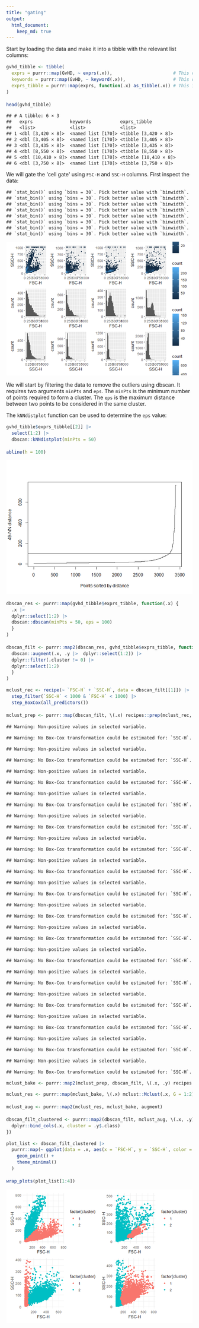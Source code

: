 ```yaml
---
title: "gating"
output: 
  html_document: 
    keep_md: true
---
```





Start by loading the data and make it into a tibble with the relevant list columns:


``` r
gvhd_tibble <- tibble(
  exprs = purrr::map(GvHD, ~ exprs(.x)),                       # This contains detector information
  keywords = purrr::map(GvHD, ~ keyword(.x)),                  # This contains meta data
  exprs_tibble = purrr::map(exprs, function(.x) as_tibble(.x)) # This is for plotting
)

head(gvhd_tibble)
```

```
## # A tibble: 6 × 3
##   exprs              keywords           exprs_tibble         
##   <list>             <list>             <list>               
## 1 <dbl [3,420 × 8]>  <named list [170]> <tibble [3,420 × 8]> 
## 2 <dbl [3,405 × 8]>  <named list [170]> <tibble [3,405 × 8]> 
## 3 <dbl [3,435 × 8]>  <named list [170]> <tibble [3,435 × 8]> 
## 4 <dbl [8,550 × 8]>  <named list [170]> <tibble [8,550 × 8]> 
## 5 <dbl [10,410 × 8]> <named list [170]> <tibble [10,410 × 8]>
## 6 <dbl [3,750 × 8]>  <named list [170]> <tibble [3,750 × 8]>
```

We will gate the 'cell gate' using `FSC-H` and `SSC-H` columns. First inspect the data:


```
## `stat_bin()` using `bins = 30`. Pick better value with `binwidth`.
## `stat_bin()` using `bins = 30`. Pick better value with `binwidth`.
## `stat_bin()` using `bins = 30`. Pick better value with `binwidth`.
## `stat_bin()` using `bins = 30`. Pick better value with `binwidth`.
## `stat_bin()` using `bins = 30`. Pick better value with `binwidth`.
## `stat_bin()` using `bins = 30`. Pick better value with `binwidth`.
## `stat_bin()` using `bins = 30`. Pick better value with `binwidth`.
## `stat_bin()` using `bins = 30`. Pick better value with `binwidth`.
```

![](gating_files/figure-html/unnamed-chunk-2-1.png)<!-- -->

We will start by filtering the data to remove the outliers using dbscan. It 
requires two arguments `minPts` and `eps`. The `minPts` is the minimum number of 
points required to form a cluster. The `eps` is the maximum distance between two 
points to be considered in the same cluster. 

The `kNNdistplot` function can be used to determine the `eps` value:


``` r
gvhd_tibble$exprs_tibble[[2]] |> 
  select(1:2) |> 
  dbscan::kNNdistplot(minPts = 50)

abline(h = 100)
```

![](gating_files/figure-html/unnamed-chunk-3-1.png)<!-- -->


``` r
dbscan_res <- purrr::map(gvhd_tibble$exprs_tibble, function(.x) {
  .x |> 
  dplyr::select(1:2) |> 
  dbscan::dbscan(minPts = 50, eps = 100)
  }
)

dbscan_filt <- purrr::map2(dbscan_res, gvhd_tibble$exprs_tibble, function(.x, .y) {
  dbscan::augment(.x, .y |>  dplyr::select(1:2)) |> 
  dplyr::filter(.cluster != 0) |> 
  dplyr::select(1:2)
  }
)
```






``` r
mclust_rec <- recipe(~ `FSC-H` + `SSC-H`, data = dbscan_filt[[1]]) |> 
  step_filter(`SSC-H` < 1000 & `FSC-H` < 1000) |> 
  step_BoxCox(all_predictors())

mclust_prep <- purrr::map(dbscan_filt, \(.x) recipes::prep(mclust_rec, .x)) 
```

```
## Warning: Non-positive values in selected variable.
```

```
## Warning: No Box-Cox transformation could be estimated for: `SSC-H`.
```

```
## Warning: Non-positive values in selected variable.
```

```
## Warning: No Box-Cox transformation could be estimated for: `SSC-H`.
```

```
## Warning: Non-positive values in selected variable.
```

```
## Warning: No Box-Cox transformation could be estimated for: `SSC-H`.
```

```
## Warning: Non-positive values in selected variable.
```

```
## Warning: No Box-Cox transformation could be estimated for: `SSC-H`.
```

```
## Warning: Non-positive values in selected variable.
```

```
## Warning: No Box-Cox transformation could be estimated for: `SSC-H`.
```

```
## Warning: Non-positive values in selected variable.
```

```
## Warning: No Box-Cox transformation could be estimated for: `SSC-H`.
```

```
## Warning: Non-positive values in selected variable.
```

```
## Warning: No Box-Cox transformation could be estimated for: `SSC-H`.
```

```
## Warning: Non-positive values in selected variable.
```

```
## Warning: No Box-Cox transformation could be estimated for: `SSC-H`.
```

```
## Warning: Non-positive values in selected variable.
```

```
## Warning: No Box-Cox transformation could be estimated for: `SSC-H`.
```

```
## Warning: Non-positive values in selected variable.
```

```
## Warning: No Box-Cox transformation could be estimated for: `SSC-H`.
```

```
## Warning: Non-positive values in selected variable.
```

```
## Warning: No Box-Cox transformation could be estimated for: `SSC-H`.
```

```
## Warning: Non-positive values in selected variable.
```

```
## Warning: No Box-Cox transformation could be estimated for: `SSC-H`.
```

```
## Warning: Non-positive values in selected variable.
```

```
## Warning: No Box-Cox transformation could be estimated for: `SSC-H`.
```

```
## Warning: Non-positive values in selected variable.
```

```
## Warning: No Box-Cox transformation could be estimated for: `SSC-H`.
```

```
## Warning: Non-positive values in selected variable.
```

```
## Warning: No Box-Cox transformation could be estimated for: `SSC-H`.
```

```
## Warning: Non-positive values in selected variable.
```

```
## Warning: No Box-Cox transformation could be estimated for: `SSC-H`.
```

``` r
mclust_bake <- purrr::map2(mclust_prep, dbscan_filt, \(.x, .y) recipes::bake(.x, .y))
```


``` r
mclust_res <- purrr::map(mclust_bake, \(.x) mclust::Mclust(.x, G = 1:2))

mclust_aug <- purrr::map2(mclust_res, mclust_bake, augment)

dbscan_filt_clustered <- purrr::map2(dbscan_filt, mclust_aug, \(.x, .y) {
  dplyr::bind_cols(.x, cluster = .y$.class)
})
```


``` r
plot_list <- dbscan_filt_clustered |> 
  purrr::map(~ ggplot(data = .x, aes(x = `FSC-H`, y = `SSC-H`, color = factor(cluster))) +
    geom_point() +
    theme_minimal()
  )

wrap_plots(plot_list[1:4])
```

![](gating_files/figure-html/unnamed-chunk-7-1.png)<!-- -->

